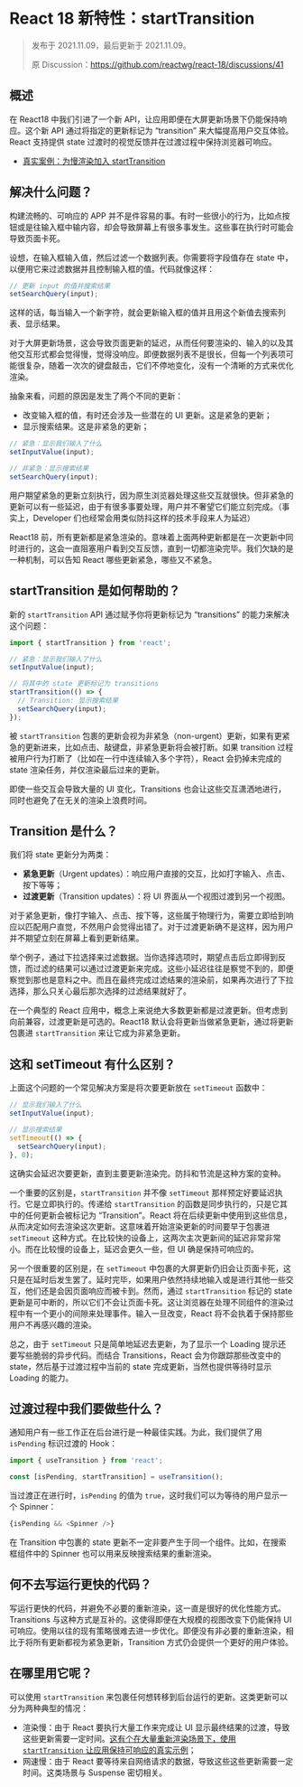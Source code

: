 # React 18 新特性：startTransition

> 发布于 2021.11.09，最后更新于 2021.11.09。
>
> 原 Discussion：https://github.com/reactwg/react-18/discussions/41

## 概述

在 React18 中我们引进了一个新 API，让应用即便在大屏更新场景下仍能保持响应。这个新 API 通过将指定的更新标记为 “transition” 来大幅提高用户交互体验。React 支持提供 state 过渡时的视觉反馈并在过渡过程中保持浏览器可响应。

* [真实案例：为慢渲染加入 startTransition](https://github.com/reactwg/react-18/discussions/65)

## 解决什么问题？

构建流畅的、可响应的 APP 并不是件容易的事。有时一些很小的行为，比如点按钮或是往输入框中输内容，却会导致屏幕上有很多事发生。这些事在执行时可能会导致页面卡死。

设想，在输入框输入值，然后过滤一个数据列表。你需要将字段值存在 state 中，以便用它来过滤数据并且控制输入框的值。代码就像这样：

```js
// 更新 input 的值并搜索结果
setSearchQuery(input);
```

这样的话，每当输入一个新字符，就会更新输入框的值并且用这个新值去搜索列表、显示结果。

对于大屏更新场景，这会导致页面更新的延迟，从而任何要渲染的、输入的以及其他交互形式都会觉得慢，觉得没响应。即便数据列表不是很长，但每一个列表项可能很复杂，随着一次次的键盘敲击，它们不停地变化，没有一个清晰的方式来优化渲染。

抽象来看，问题的原因是发生了两个不同的更新：

* 改变输入框的值，有时还会涉及一些潜在的 UI 更新。这是紧急的更新；
* 显示搜索结果。这是非紧急的更新；

```js
// 紧急：显示我们输入了什么
setInputValue(input);

// 非紧急：显示搜索结果
setSearchQuery(input);
```

用户期望紧急的更新立刻执行，因为原生浏览器处理这些交互就很快。但非紧急的更新可以有一些延迟，由于有很多事要处理，用户并不奢望它们能立刻完成。（事实上，Developer 们也经常会用类似防抖这样的技术手段来人为延迟）

React18 前，所有更新都是紧急渲染的。意味着上面两种更新都是在一次更新中同时进行的，这会一直阻塞用户看到交互反馈，直到一切都渲染完毕。我们欠缺的是一种机制，可以告知 React 哪些更新紧急，哪些又不紧急。

## startTransition 是如何帮助的？

新的 `startTransition` API 通过赋予你将更新标记为 “transitions” 的能力来解决这个问题：

```js
import { startTransition } from 'react';

// 紧急：显示我们输入了什么
setInputValue(input);

// 将其中的 state 更新标记为 transitions
startTransition(() => {
  // Transition: 显示搜索结果
  setSearchQuery(input);
});
```

被 `startTransition` 包裹的更新会视为非紧急（non-urgent）更新，如果有更紧急的更新进来，比如点击、敲键盘，非紧急更新将会被打断。如果 transition 过程被用户行为打断了（比如在一行中连续输入多个字符），React 会扔掉未完成的 state 渲染任务，并仅渲染最后过来的更新。

即使一些交互会导致大量的 UI 变化，Transitions 也会让这些交互潇洒地进行，同时也避免了在无关的渲染上浪费时间。

## Transition 是什么？

我们将 state 更新分为两类：

* **紧急更新**（Urgent updates）：响应用户直接的交互，比如打字输入、点击、按下等等；
* **过渡更新**（Transition updates）：将 UI 界面从一个视图过渡到另一个视图。

对于紧急更新，像打字输入、点击、按下等，这些属于物理行为，需要立即给到响应以匹配用户直觉，不然用户会觉得出错了。对于过渡更新确不是这样，因为用户并不期望立刻在屏幕上看到更新结果。

举个例子，通过下拉选择来过滤数据。当你选择选项时，期望点击后立即得到反馈，而过滤的结果可以通过过渡更新来完成。这些小延迟往往是察觉不到的，即便察觉到那也是意料之中。而且在最终完成过滤结果的渲染前，如果再次进行了下拉选择，那么只关心最后那次选择的过滤结果就好了。

在一个典型的 React 应用中，概念上来说绝大多数更新都是过渡更新。但考虑到向前兼容，过渡更新是可选的。React18 默认会将更新当做紧急更新，通过将更新包裹进 `startTransition` 来让它成为非紧急更新。

## 这和 setTimeout 有什么区别？

上面这个问题的一个常见解决方案是将次要更新放在 `setTimeout` 函数中：

```js
// 显示我们输入了什么
setInputValue(input);

// 显示搜索结果
setTimeout(() => {
  setSearchQuery(input);
}, 0);
```

这确实会延迟次要更新，直到主要更新渲染完。防抖和节流是这种方案的变种。

一个重要的区别是，`startTransition` 并不像 `setTimeout` 那样预定好要延迟执行。它是立即执行的。传递给 `startTransition` 的函数是同步执行的，只是它其中的任何更新会被标记为 “Transition”。React 将在后续更新中使用到这些信息，从而决定如何去渲染这次更新。这意味着开始渲染更新的时间要早于包裹进 `setTimeout` 这种方式。在比较快的设备上，这两次主次更新间的延迟非常非常小。而在比较慢的设备上，延迟会更久一些，但 UI 确是保持可响应的。

另一个很重要的区别是，在 `setTimeout` 中包裹的大屏更新仍旧会让页面卡死，这只是在延时后发生罢了。延时完毕，如果用户依然持续地输入或是进行其他一些交互，他们还是会因页面响应而被卡到。然而，通过 `startTransition` 标记的 state 更新是可中断的，所以它们不会让页面卡死。这让浏览器在处理不同组件的渲染过程中有一个更小的间隙来处理事件。输入一旦改变，React 将不会执着于保持那些用户不再感兴趣的渲染。

总之，由于 `setTimeout` 只是简单地延迟去更新，为了显示一个 Loading 提示还要写些脆弱的异步代码。而结合 Transitions，React 会为你跟踪那些改变中的 state，然后基于过渡过程中当前的 state 完成更新，当然也提供等待时显示 Loading 的能力。

## 过渡过程中我们要做些什么？

通知用户有一些工作正在后台进行是一种最佳实践。为此，我们提供了用 `isPending` 标识过渡的 Hook：

```js
import { useTransition } from 'react';

const [isPending, startTransition] = useTransition();
```

当过渡正在进行时，`isPending` 的值为 `true`，这时我们可以为等待的用户显示一个 Spinner：

```js
{isPending && <Spinner />}
```

在 Transition 中包裹的 state 更新不一定非要产生于同一个组件。比如，在搜索框组件中的 Spinner 也可以用来反映搜索结果的重新渲染。

## 何不去写运行更快的代码？

写运行更快的代码，并避免不必要的重新渲染，这一直是很好的优化性能方式。Transitions 与这种方式是互补的。这使得即便在大规模的视图改变下仍能保持 UI 可响应。使用以往的现有策略很难去进一步优化。即便没有非必要的重新渲染，相比于将所有更新都视为紧急更新，Transition 方式仍会提供一个更好的用户体验。

## 在哪里用它呢？

可以使用 `startTransition` 来包裹任何想转移到后台运行的更新。这类更新可以分为两种典型的情况：

* 渲染慢：由于 React 要执行大量工作来完成让 UI 显示最终结果的过渡，导致这些更新需要一定时间。[这有个在大量重新渲染场景下，使用 `startTransition` 让应用保持可响应的真实示例](https://github.com/reactwg/react-18/discussions/65)；
* 网速慢：由于 React 要等待来自网络请求的数据，导致这些这些更新需要一定时间。这类场景与 Suspense 密切相关。
